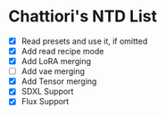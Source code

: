 # Chattiori's NTD List
- [x] Read presets and use it, if omitted
- [x] Add read recipe mode
- [x] Add LoRA merging
- [ ] Add vae merging
- [x] Add Tensor merging
- [x] SDXL Support
- [x] Flux Support